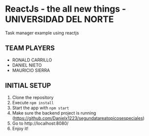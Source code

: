 # ReactJs - the all new things - UNIVERSIDAD DEL NORTE 

Task manager example using reactjs

## TEAM PLAYERS
- RONALD CARRILLO
- DANIEL NIETO
- MAURICIO SIERRA

## INITIAL SETUP
1. Clone the repository 
2. Execute ```npm install```
3. Start the app with ```npm start```
4. Make sure the backend project is running (https://github.com/Danielx1223/segundatareatopicosespeciales)
4. Go to http://localhost:8080/
5. Enjoy it!
